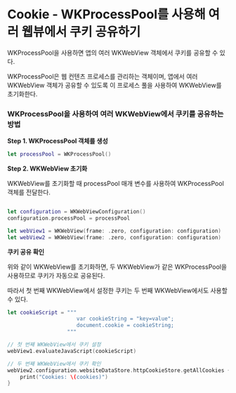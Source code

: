 # Cookie - WKProcessPool를 사용해 여러 웹뷰에서 쿠키 공유하기

WKProcessPool을 사용하면 앱의 여러 WKWebView 객체에서 쿠키를 공유할 수 있다. 

WKProcessPool은 웹 컨텐츠 프로세스를 관리하는 객체이며, 앱에서 여러 WKWebView 객체가 공유할 수 있도록 이 프로세스 풀을 사용하여 WKWebView를 초기화한다.

### WKProcessPool을 사용하여 여러 WKWebView에서 쿠키를 공유하는 방법

**Step 1. WKProcessPool 객체를 생성**
```swift
let processPool = WKProcessPool()

```

**Step 2. WKWebView 초기화**

WKWebView를 초기화할 때 processPool 매개 변수를 사용하여 WKProcessPool 객체를 전달한다.

```swift

let configuration = WKWebViewConfiguration()
configuration.processPool = processPool

let webView1 = WKWebView(frame: .zero, configuration: configuration)
let webView2 = WKWebView(frame: .zero, configuration: configuration)
```

**쿠키 공유 확인**

위와 같이 WKWebView를 초기화하면,
두 WKWebView가 같은 WKProcessPool을 사용하므로 쿠키가 자동으로 공유된다.

따라서 첫 번째 WKWebView에서 설정한 쿠키는 두 번째 WKWebView에서도 사용할 수 있다.

```swift
let cookieScript = """
                      var cookieString = "key=value";
                      document.cookie = cookieString;
                   """

// 첫 번째 WKWebView에서 쿠키 설정
webView1.evaluateJavaScript(cookieScript)

// 두 번째 WKWebView에서 쿠키 확인
webView2.configuration.websiteDataStore.httpCookieStore.getAllCookies { cookies in
    print("Cookies: \(cookies)")
}
```

